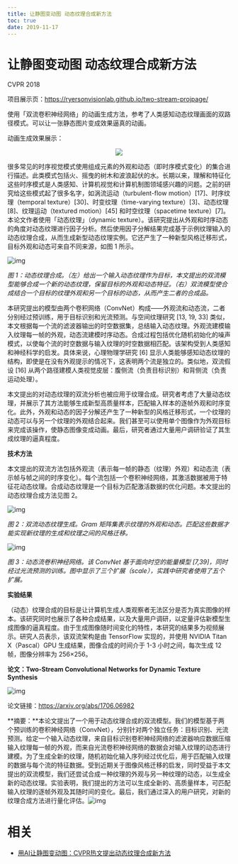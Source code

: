 ```yaml
---
title: 让静图变动图 动态纹理合成新方法
toc: true
date: 2019-11-17
---
```

# 让静图变动图 动态纹理合成新方法

CVPR 2018

项目展示页：https://ryersonvisionlab.github.io/two-stream-projpage/

使用「双流卷积神经网络」的动画生成方法，参考了人类感知动态纹理画面的双路径模式。可以让一张静态图片变成效果逼真的动画。

动画生成效果展示：

<center>

![](http://images.iterate.site/blog/image/20191029021440.gif?imageslim)

</center>

很多常见的时序视觉模式使用组成元素的外观和动态（即时序模式变化）的集合进行描述。此类模式包括火、摇曳的树木和波浪起伏的水。长期以来，理解和特征化这些时序模式是人类感知、计算机视觉和计算机制图领域感兴趣的问题。之前的研究给这些模式起了很多名字，如涡流运动（turbulent-flow motion）[17]、时序纹理（temporal texture）[30]、时变纹理（time-varying texture）[3]、动态纹理 [8]、纹理运动（textured motion）[45] 和时空纹理（spacetime texture）[7]。本论文作者使用「动态纹理」（dynamic texture）。该研究提出从外观和时序动态的角度对动态纹理进行因子分析。然后使用因子分解结果完成基于示例纹理输入的动态纹理合成，从而生成新型动态纹理实例。它还产生了一种新型风格迁移形式，目标外观和动态可来自不同来源，如图 1 所示。





![img](https://mmbiz.qpic.cn/mmbiz_png/KmXPKA19gW94eUNTSdK5oadmb3wqPpCsNHHmSULMt4R8dQRklGAjMx9gSQWCI1Z7aXoRCkblRbhFHJYDaKseQA/640?wx_fmt=png&tp=webp&wxfrom=5&wx_lazy=1&wx_co=1)

*图 1：动态纹理合成。（左）给出一个输入动态纹理作为目标，本文提出的双流模型能够合成一个新的动态纹理，保留目标的外观和动态特征。（右）双流模型使合成结合一个目标的纹理外观和另一个目标的动态，从而产生二者的合成品。*



本研究提出的模型由两个卷积网络（ConvNet）构成——外观流和动态流，二者分别经过预训练，用于目标识别和光流预测。与空间纹理研究 [13, 19, 33] 类似，本文根据每一个流的滤波器输出的时空数据集，总结输入动态纹理。外观流建模输入纹理每一帧的外观，动态流建模时序动态。合成过程包括优化随机初始化的噪声模式，以使每个流的时空数据与输入纹理的时空数据相匹配。该架构受到人类感知和神经科学的启发。具体来说，心理物理学研究 [6] 显示人类能够感知动态纹理的结构，即使是在没有外观提示的情况下，这表明两个流是独立的。类似地，双流假设 [16] 从两个路径建模人类视觉皮层：腹侧流（负责目标识别）和背侧流（负责运动处理）。



本文提出的对动态纹理的双流分析也被应用于纹理合成。研究者考虑了大量动态纹理，并展示了其方法能够生成新型高质量样本，匹配输入样本的逐帧外观和时序变化。此外，外观和动态的因子分解还产生了一种新型的风格迁移形式，一个纹理的动态可以与另一个纹理的外观结合起来。我们甚至可以使用单个图像作为外观目标来完成该操作，使静态图像变成动画。最后，研究者通过大量用户调研验证了其生成纹理的逼真程度。



**技术方法**



本文提出的双流方法包括外观流（表示每一帧的静态（纹理）外观）和动态流（表示帧与帧之间的时序变化）。每个流包括一个卷积神经网络，其激活数据被用于特征花动态纹理。合成动态纹理是一个目标为匹配激活数据的优化问题。本文提出的动态纹理合成方法见图 2。





![img](https://mmbiz.qpic.cn/mmbiz_png/KmXPKA19gW94eUNTSdK5oadmb3wqPpCsohI4R2XVHyFHIvwuCw32MiacBCnJhcxmUoRa3Kq8hpwcPjwqxJt9Kcg/640?wx_fmt=png&tp=webp&wxfrom=5&wx_lazy=1&wx_co=1)

*图 2：双流动态纹理生成。Gram 矩阵集表示纹理的外观和动态。匹配这些数据才能实现新纹理的生成和纹理之间的风格迁移。*





![img](https://mmbiz.qpic.cn/mmbiz_png/KmXPKA19gW94eUNTSdK5oadmb3wqPpCsxZicKgHP6eQ9JjZylibnZp4VnygZ2EpzzqebRyticyyBo9WMXZe5tDxpg/640?wx_fmt=png&tp=webp&wxfrom=5&wx_lazy=1&wx_co=1)

*图 3：动态流卷积神经网络。该 ConvNet 基于面向时空的能量模型 [7,39]，同时经过光流预测的训练。图中显示了三个扩展（scale），实践中研究者使用了五个扩展。*



**实验结果**



（动态）纹理合成的目标是让计算机生成人类观察者无法区分是否为真实图像的样本。该研究同时也展示了各种合成结果，以及大量用户调研，以定量评估新模型生成图像的逼真程度。由于生成图像随时间变化的特性，本研究的结果多为视频展示。研究人员表示，该双流架构是由 TensorFlow 实现的，并使用 NVIDIA Titan X（Pascal）GPU 生成结果，图像合成的时间介于 1-3 小时之间，每次生成 12 帧，图像分辨率为 256×256。



**论文：Two-Stream Convolutional Networks for Dynamic Texture Synthesis**





![img](https://mmbiz.qpic.cn/mmbiz_png/KmXPKA19gW94eUNTSdK5oadmb3wqPpCsUDEjGyIgwJeiakThpMMibI3sxxdl5Hibxn9U8jwcdE5FlsVuJsic5c0Q8w/640?wx_fmt=png&tp=webp&wxfrom=5&wx_lazy=1&wx_co=1)



论文链接：https://arxiv.org/abs/1706.06982



**摘要：**本论文提出了一个用于动态纹理合成的双流模型。我们的模型基于两个预训练的卷积神经网络（ConvNet），分别针对两个独立任务：目标识别、光流预测。给定一个输入动态纹理，来自目标识别卷积神经网络的滤波器响应数据压缩输入纹理每一帧的外观，而来自光流卷积神经网络的数据会对输入纹理的动态进行建模。为了生成全新的纹理，随机初始化输入序列经过优化后，用于匹配输入纹理的数据与每个流的特征数据。受到近期关于图像风格迁移的启发，同时受益于本文提出的双流模型，我们还尝试合成一种纹理的外观与另一种纹理的动态，以生成全新的动态纹理。实验表明，我们提出的方法可以生成全新的、高质量样本，可匹配输入纹理的逐帧外观及其随时间的变化。最后，我们通过深入的用户研究，对新的纹理合成方法进行量化评估。![img](https://mmbiz.qpic.cn/mmbiz_png/KmXPKA19gW8Zfpicd40EribGuaFicDBCRH6IOu1Rnc4T3W3J1wE0j6kQ6GorRSgicib0fmNrj3yzlokup2jia9Z0YVeA/640?wx_fmt=png&tp=webp&wxfrom=5&wx_lazy=1&wx_co=1)

# 相关

- [用AI让静图变动图：CVPR热文提出动态纹理合成新方法](https://mp.weixin.qq.com/s?__biz=MzA3MzI4MjgzMw==&mid=2650741170&idx=1&sn=c7beecf75586e4c6e72fc2e69620f7aa&chksm=871addccb06d54dadc9c661919e157666d9bbc7deb75c0a4af59ea09fc3c89787c264a6f75d6&mpshare=1&scene=1&srcid=0421etq8tE0y89PIG1Tb66RH#rd)
